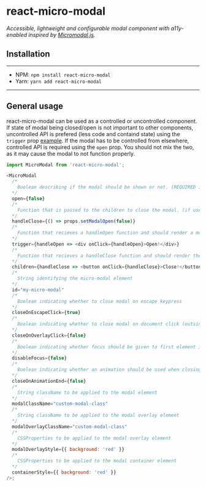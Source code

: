 # react-micro-modal

_Accessible, lightweight and configurable modal component with a11y-enabled inspired by [Micromodal.js](https://github.com/Ghosh/micromodal)._

## Installation

---

- NPM: `npm install react-micro-modal`
- Yarn: `yarn add react-micro-modal`

---

## General usage

react-micro-modal can be used as a controlled or uncontrolled component. If state of modal being closed/open is not important to other components, uncontrolled API is prefered (less code and containd state) using the `trigger` prop [example](https://github.com/Meemaw/react-micro-modal/#example). If the modal has to be controlled from elsewhere, controlled API is required using the `open` prop. You should not mix the two, as it may cause the modal to not function properly.

```js
import MicroModal from 'react-micro-modal';

<MicroModal
  /*
    Boolean describing if the modal should be shown or not. (REQUIRED if used as a controlled component)
  */
  open={false}
  /*
    Function that is passed to the children to close the modal. (if used as a controlled component)
  */
  handleClose={() => props.setModalOpen(false)}
  /*
    Function that recieves a handleOpen function and should render a modal trigger. (REQUIRED if used as a uncontrolled component)
  */
  trigger={handleOpen => <div onClick={handleOpen}>Open!</div>}
  /*
    Function that recieves a handleClose function and should render the modal content.
  */
  children={handleClose => <button onClick={handleClose}>Close!</button>}
  /*
    String identifying the micro-modal element
  */
  id="my-micro-modal"
  /*
    Boolean indicating whether to close modal on escape keypress
  */
  closeOnEscapeClick={true}
  /*
    Boolean indicating whether to close modal on document click (outside of modal content)
  */
  closeOnOverlayClick={false}
  /*
    Boolean indicating whether focus should be given to first element in modal after it got open
  */
  disableFocus={false}
  /*
    Boolean indicating whether an animation should be used when closing the modal. Animation has to be applied as the modal is waiting for the "animationend" DOM event. Basic animation is provided and can be imported from "react-micro-modal/dist/index.css".
  */
  closeOnAnimationEnd={false}
  /*
    String className to be applied to the modal element
  */
  modalClassName="custom-modal-class"
  /*
    String className to be applied to the modal overlay element
  */
  modalOverlayClassName="custom-modal-class"
  /*
    CSSProperties to be applied to the modal overlay element
  */
  modalOverlayStyle={{ background: 'red' }}
  /*
    CSSProperties to be applied to the modal container element
  */
  containerStyle={{ background: 'red' }}
/>;
```
